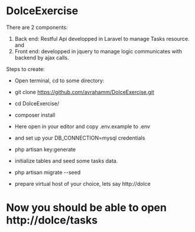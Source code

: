 # DolceExercise
There are 2 components:
1) Back end: Restful Api developped in Laravel to manage Tasks resource.
and
2) Front end: developped in jquery to manage logic communicates with backend by ajax calls.

Steps to create:
- Open terminal, cd to some directory:

- git clone https://github.com/avrahamm/DolceExercise.git
- cd DolceExercise/
- composer install
- Here open in your editor and copy .env.example to .env
- and set up your DB_CONNECTION=mysql credentials
- php artisan key:generate
- initialize tables and seed some tasks data.
- php artisan migrate --seed
- prepare virtual host of your choice, lets say http://dolce
# Now you should be able to open http://dolce/tasks
 
